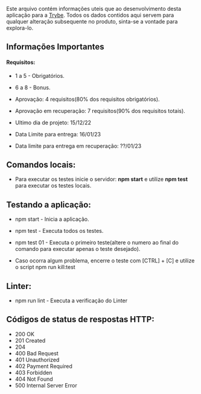 Este arquivo contém informações uteis que ao desenvolvimento desta aplicação para a [Trybe](https://www.betrybe.com/).
Todos os dados contidos aqui servem para qualquer alteração subsequente no produto, sinta-se a vontade para explora-lo.

<h2> Informações Importantes </h2>

<h4>Requisitos:</h4>

* 1 a 5 - Obrigatórios.
* 6 a 8 - Bonus.

* Aprovação: 4 requisitos(80% dos requisitos obrigatórios).
* Aprovação em recuperação: 7 requisitos(90% dos requisitos totais).

* Ultimo dia de projeto: 15/12/22
* Data Limite para entrega: 16/01/23
* Data limite para entrega em recuperação: ??/01/23

##

<h2>Comandos locais:</h2>

* Para executar os testes inicie o servidor: <b>npm start</b> e utilize <b>npm test</b> para executar os testes locais.
##

<h2>Testando a aplicação:</h2>
<!-- Todos os testes esperam a aplicação na porta 3000 -->
<!-- Todos arquivos de teste se encontram em ./src/tests -->

* npm start - Inicia a aplicação.
* npm test - Executa todos os testes.
* npm test 01 - Executa o primeiro teste(altere o numero ao final do comando para executar apenas o teste desejado).


* Caso ocorra algum problema, encerre o teste com [CTRL] + [C] e utilize o script npm run kill:test

##

<h2>Linter:</h2>
<!-- Esta aplicação foi construida conforme as especificações de Linter da Trybe -->

* npm run lint - Executa a verificação do Linter

##

<h2>Códigos de status de respostas HTTP:</h2>

* 200 OK
* 201 Created
* 204
* 400 Bad Request
* 401 Unauthorized
* 402 Payment Required 
* 403 Forbidden
* 404 Not Found
* 500 Internal Server Error
